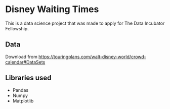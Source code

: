 # Disney Waiting Times
This is a data science project that was made to apply for The Data Incubator Fellowship.

## Data
Download from https://touringplans.com/walt-disney-world/crowd-calendar#DataSets

## Libraries used
- Pandas
- Numpy
- Matplotlib
